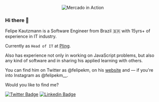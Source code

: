 <p align="center">
  <img alt="Mercado in Action" src="https://media-exp1.licdn.com/dms/image/C4D1BAQE5YC5OL09Jag/company-background_10000/0?e=2159024400&v=beta&t=XPQz52zoaUew2xolBL0Slq5QYXv3_OOKkLiGxJH7utc">
</p>

### Hi there 👋

Felipe Kautzmann is a Software Engineer from Brazil 🇧🇷 with 15yrs+ of experience in IT industry.

Currently as `Head of IT` at [Pling](https://pling.net.br).

Also has experience not only in working on JavaScript problems, but also any kind of software and in sharing his applied learning with others.

You can find him on Twitter as @felipekm, on his [website](https://felipekm.me) and — if you're into Instagram as @felipekm__.

Would you like to find me?

[![Twitter Badge](https://img.shields.io/badge/-Twitter-1ca0f1?style=flat-square&labelColor=1ca0f1&logo=twitter&logoColor=white&link=https://twitter.com/felipekm)](https://twitter.com/felipekm)
[![Linkedin Badge](https://img.shields.io/badge/-LinkedIn-blue?style=flat-square&logo=Linkedin&logoColor=white&link=https://www.linkedin.com/in/felipekm)](https://www.linkedin.com/in/felipekm)

